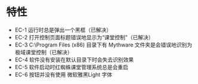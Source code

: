 # 特性
* EC-1 运行时总是弹出一个黑框（已解决）
* EC-2 打开控制页面标题错误地显示为“课堂控制”（已解决）
* EC-3 C:\Program Files (x86) 目录下有 Mythware 文件夹是会错误地识别为极域课堂控制（已解决）
* EC-4 软件没有安装在默认目录下时会失去识别效果
* EC-5 软件启动时红蜘蛛课堂管理系统总是会重启
* EC-6 按钮并没有使用 微软雅黑Light 字体